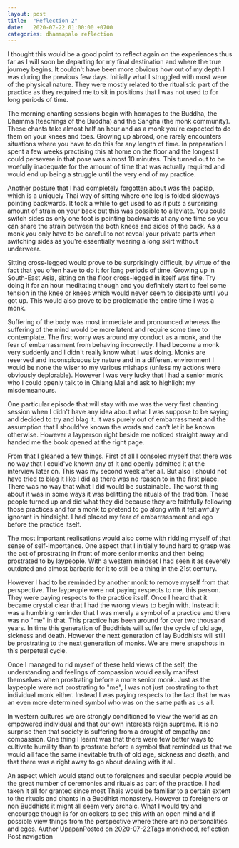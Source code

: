 ```yaml
---
layout: post
title:  "Reflection 2"
date:   2020-07-22 01:00:00 +0700
categories: dhammapalo reflection
---
```

I thought this would be a good point to reflect again on the experiences thus far as I will soon be departing for my final destination and where the true journey begins. It couldn't have been more obvious how out of my depth I was during the previous few days. Initially what I struggled with most were of the physical nature. They were mostly related to the ritualistic part of the practice as they required me to sit in positions that I was not used to for long periods of time.

The morning chanting sessions begin with homages to the Buddha, the Dhamma (teachings of the Buddha) and the Sangha (the monk community). These chants take almost half an hour and as a monk you're expected to do them on your knees and toes. Growing up abroad, one rarely encounters situations where you have to do this for any length of time. In preparation I spent a few weeks practising this at home on the floor and the longest I could persevere in that pose was almost 10 minutes. This turned out to be woefully inadequate for the amount of time that was actually required and would end up being a struggle until the very end of my practice.

Another posture that I had completely forgotten about was the papiap, which is a uniquely Thai way of sitting where one leg is folded sideways pointing backwards. It took a while to get used to as it puts a surprising amount of strain on your back but this was possible to alleviate. You could switch sides as only one foot is pointing backwards at any one time so you can share the strain between the both knees and sides of the back. As a monk you only have to be careful to not reveal your private parts when switching sides as you're essentially wearing a long skirt without underwear.

Sitting cross-legged would prove to be surprisingly difficult, by virtue of the fact that you often have to do it for long periods of time. Growing up in South-East Asia, sitting on the floor cross-legged in itself was fine. Try doing it for an hour meditating though and you definitely start to feel some tension in the knee or knees which would never seem to dissipate until you got up. This would also prove to be problematic the entire time I was a monk.

Suffering of the body was most immediate and pronounced whereas the suffering of the mind would be more latent and require some time to contemplate. The first worry was around my conduct as a monk, and the fear of embarrassment from behaving incorrectly. I had become a monk very suddenly and I didn't really know what I was doing. Monks are reserved and inconspicuous by nature and in a different environment I would be none the wiser to my various mishaps (unless my actions were obviously deplorable). However I was very lucky that I had a senior monk who I could openly talk to in Chiang Mai and ask to highlight my misdemeanours.

One particular episode that will stay with me was the very first chanting session when I didn't have any idea about what I was suppose to be saying and decided to try and blag it. It was purely out of embarrassment and the assumption that I should've known the words and can't let it be known otherwise. However a layperson right beside me noticed straight away and handed me the book opened at the right page.

From that I gleaned a few things. First of all I consoled myself that there was no way that I could've known any of it and openly admitted it at the interview later on. This was my second week after all. But also I should not have tried to blag it like I did as there was no reason to in the first place. There was no way that what I did would be sustainable. The worst thing about it was in some ways it was belittling the rituals of the tradition. These people turned up and did what they did because they are faithfully following those practices and for a monk to pretend to go along with it felt awfully ignorant in hindsight. I had placed my fear of embarrassment and ego before the practice itself.

The most important realisations would also come with ridding myself of that sense of self-importance. One aspect that I initially found hard to grasp was the act of prostrating in front of more senior monks and then being prostrated to by laypeople. With a western mindset I had seen it as severely outdated and almost barbaric for it to still be a thing in the 21st century.

However I had to be reminded by another monk to remove myself from that perspective. The laypeople were not paying respects to me, this person. They were paying respects to the practice itself. Once I heard that it became crystal clear that I had the wrong views to begin with. Instead it was a humbling reminder that I was merely a symbol of a practice and there was no "me" in that. This practice has been around for over two thousand years. In time this generation of Buddhists will suffer the cycle of old age, sickness and death. However the next generation of lay Buddhists will still be prostrating to the next generation of monks. We are mere snapshots in this perpetual cycle.

Once I managed to rid myself of these held views of the self, the understanding and feelings of compassion would easily manifest themselves when prostrating before a more senior monk. Just as the laypeople were not prostrating to "me", I was not just prostrating to that individual monk either. Instead I was paying respects to the fact that he was an even more determined symbol who was on the same path as us all.

In western cultures we are strongly conditioned to view the world as an empowered individual and that our own interests reign supreme. It is no surprise then that society is suffering from a drought of empathy and compassion. One thing I learnt was that there were few better ways to cultivate humility than to prostrate before a symbol that reminded us that we would all face the same inevitable truth of old age, sickness and death, and that there was a right away to go about dealing with it all.

An aspect which would stand out to foreigners and secular people would be the great number of ceremonies and rituals as part of the practice. I had taken it all for granted since most Thais would be familiar to a certain extent to the rituals and chants in a Buddhist monastery. However to foreigners or non Buddhists it might all seem very archaic. What I would try and encourage though is for onlookers to see this with an open mind and if possible view things from the perspective where there are no personalities and egos.
Author UpapanPosted on 2020-07-22Tags monkhood, reflection
Post navigation
